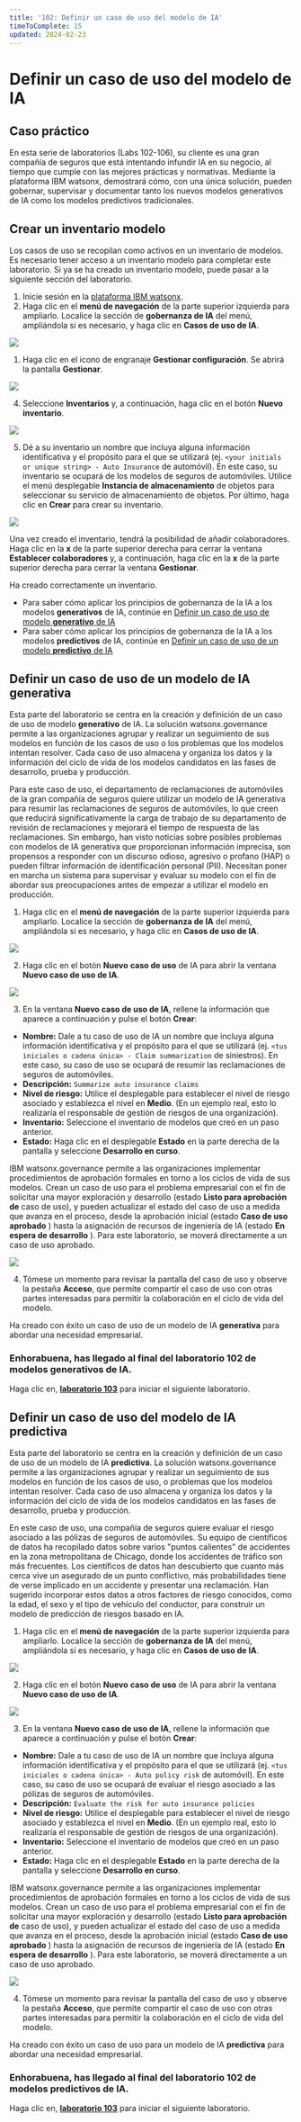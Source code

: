 ```yaml
---
title: '102: Definir un caso de uso del modelo de IA'
timeToComplete: 15
updated: 2024-02-23
---
```

<QuizAlert text="¡Aviso! ¡El material del cuestionario se marcará así!" />

# Definir un caso de uso del modelo de IA

## Caso práctico

En esta serie de laboratorios (Labs 102-106), su cliente es una gran compañía de seguros que está intentando infundir IA en su negocio, al tiempo que cumple con las mejores prácticas y normativas. Mediante la plataforma IBM watsonx, demostrará cómo, con una única solución, pueden gobernar, supervisar y documentar tanto los nuevos modelos generativos de IA como los modelos predictivos tradicionales.

## Crear un inventario modelo

Los casos de uso se recopilan como activos en un inventario de modelos. Es necesario tener acceso a un inventario modelo para completar este laboratorio. Si ya se ha creado un inventario modelo, puede pasar a la siguiente sección del laboratorio.

1.  Inicie sesión en la [plataforma IBM watsonx](https://dataplatform.cloud.ibm.com/wx/home?context=wx).
2.  Haga clic en el **menú de navegación** de la parte superior izquierda para ampliarlo. Localice la sección de **gobernanza de IA** del menú, ampliándola si es necesario, y haga clic en **Casos de uso de IA**.

![](./images/102/navigation-menu-use-case.png)

1.  Haga clic en el icono de engranaje **Gestionar configuración**. Se abrirá la pantalla **Gestionar**.

![](./images/102/manage-settings.png)

4.  Seleccione **Inventarios** y, a continuación, haga clic en el botón **Nuevo inventario**.

![](./images/102/new-inventory.png)

5.  Dé a su inventario un nombre que incluya alguna información identificativa y el propósito para el que se utilizará (ej. `<your initials or unique string> - Auto Insurance` de automóvil). En este caso, su inventario se ocupará de los modelos de seguros de automóviles. Utilice el menú desplegable **Instancia de almacenamiento** de objetos para seleccionar su servicio de almacenamiento de objetos. Por último, haga clic en **Crear** para crear su inventario.

![](./images/102/create-inventory.png)

Una vez creado el inventario, tendrá la posibilidad de añadir colaboradores. Haga clic en la **x** de la parte superior derecha para cerrar la ventana **Establecer colaboradores** y, a continuación, haga clic en la **x** de la parte superior derecha para cerrar la ventana **Gestionar**.

Ha creado correctamente un inventario.

*   Para saber cómo aplicar los principios de gobernanza de la IA a los modelos **generativos** de IA, continúe en [Definir un caso de uso de modelo **generativo** de IA](#define-a-generative-ai-model-use-case)
*   Para saber cómo aplicar los principios de gobernanza de la IA a los modelos **predictivos** de IA, continúe en [Definir un caso de uso de un modelo **predictivo** de IA](#define-a-predictive-ai-model-use-case)

## Definir un caso de uso de un modelo de IA **generativa**

<QuizAlert text="Hay una pregunta de prueba sobre casos de uso de IA." />

Esta parte del laboratorio se centra en la creación y definición de un caso de uso de modelo **generativo** de IA. La solución watsonx.governance permite a las organizaciones agrupar y realizar un seguimiento de sus modelos en función de los casos de uso o los problemas que los modelos intentan resolver. Cada caso de uso almacena y organiza los datos y la información del ciclo de vida de los modelos candidatos en las fases de desarrollo, prueba y producción.

Para este caso de uso, el departamento de reclamaciones de automóviles de la gran compañía de seguros quiere utilizar un modelo de IA generativa para resumir las reclamaciones de seguros de automóviles, lo que creen que reducirá significativamente la carga de trabajo de su departamento de revisión de reclamaciones y mejorará el tiempo de respuesta de las reclamaciones. Sin embargo, han visto noticias sobre posibles problemas con modelos de IA generativa que proporcionan información imprecisa, son propensos a responder con un discurso odioso, agresivo o profano (HAP) o pueden filtrar información de identificación personal (PII). Necesitan poner en marcha un sistema para supervisar y evaluar su modelo con el fin de abordar sus preocupaciones antes de empezar a utilizar el modelo en producción.

1.  Haga clic en el **menú de navegación** de la parte superior izquierda para ampliarlo. Localice la sección de **gobernanza de IA** del menú, ampliándola si es necesario, y haga clic en **Casos de uso de IA**.

![](./images/102/navigation-menu-use-case.png)

2.  Haga clic en el botón **Nuevo** **caso de uso** de IA para abrir la ventana **Nuevo caso de uso de IA**.

![](./images/102/new-use-case.png)

3.  En la ventana **Nuevo caso de uso de IA**, rellene la información que aparece a continuación y pulse el botón **Crear**:

*   **Nombre:** Dale a tu caso de uso de IA un nombre que incluya alguna información identificativa y el propósito para el que se utilizará (ej. `<tus iniciales o cadena única> - Claim summarization` de siniestros). En este caso, su caso de uso se ocupará de resumir las reclamaciones de seguros de automóviles.
*   **Descripción:** `Summarize auto insurance claims`
*   **Nivel de riesgo:** Utilice el desplegable para establecer el nivel de riesgo asociado y establezca el nivel en **Medio**. (En un ejemplo real, esto lo realizaría el responsable de gestión de riesgos de una organización).
*   **Inventario:** Seleccione el inventario de modelos que creó en un paso anterior.
*   **Estado:** Haga clic en el desplegable **Estado** en la parte derecha de la pantalla y seleccione **Desarrollo en curso**.

IBM watsonx.governance permite a las organizaciones implementar procedimientos de aprobación formales en torno a los ciclos de vida de sus modelos. Crean un caso de uso para el problema empresarial con el fin de solicitar una mayor exploración y desarrollo (estado **Listo para aprobación de** caso de uso), y pueden actualizar el estado del caso de uso a medida que avanza en el proceso, desde la aprobación inicial (estado **Caso de uso aprobado** ) hasta la asignación de recursos de ingeniería de IA (estado **En espera de desarrollo** ). Para este laboratorio, se moverá directamente a un caso de uso aprobado.

![](./images/102/create-generative-use-case.png)

4.  Tómese un momento para revisar la pantalla del caso de uso y observe la pestaña **Acceso**, que permite compartir el caso de uso con otras partes interesadas para permitir la colaboración en el ciclo de vida del modelo.

Ha creado con éxito un caso de uso de un modelo de IA **generativa** para abordar una necesidad empresarial.

### Enhorabuena, has llegado al final del laboratorio 102 de modelos **generativos** de IA.

Haga clic en, **[laboratorio 103](/watsonx/watsonxgov/103)** para iniciar el siguiente laboratorio.

## Definir un caso de uso del modelo de IA **predictiva**

<QuizAlert text="Hay una pregunta de prueba sobre casos de uso de IA." />

Esta parte del laboratorio se centra en la creación y definición de un caso de uso de un modelo de IA **predictiva**. La solución watsonx.governance permite a las organizaciones agrupar y realizar un seguimiento de sus modelos en función de los casos de uso, o problemas que los modelos intentan resolver. Cada caso de uso almacena y organiza los datos y la información del ciclo de vida de los modelos candidatos en las fases de desarrollo, prueba y producción.

En este caso de uso, una compañía de seguros quiere evaluar el riesgo asociado a las pólizas de seguros de automóviles. Su equipo de científicos de datos ha recopilado datos sobre varios "puntos calientes" de accidentes en la zona metropolitana de Chicago, donde los accidentes de tráfico son más frecuentes. Los científicos de datos han descubierto que cuanto más cerca vive un asegurado de un punto conflictivo, más probabilidades tiene de verse implicado en un accidente y presentar una reclamación. Han sugerido incorporar estos datos a otros factores de riesgo conocidos, como la edad, el sexo y el tipo de vehículo del conductor, para construir un modelo de predicción de riesgos basado en IA.

1.  Haga clic en el **menú de navegación** de la parte superior izquierda para ampliarlo. Localice la sección de **gobernanza de IA** del menú, ampliándola si es necesario, y haga clic en **Casos de uso de IA**.

![](./images/102/navigation-menu-use-case.png)

2.  Haga clic en el botón **Nuevo** **caso de uso** de IA para abrir la ventana **Nuevo caso de uso de IA**.

![](./images/102/new-use-case.png)

3.  En la ventana **Nuevo caso de uso de IA**, rellene la información que aparece a continuación y pulse el botón **Crear**:

*   **Nombre:** Dale a tu caso de uso de IA un nombre que incluya alguna información identificativa y el propósito para el que se utilizará (ej. `<tus iniciales o cadena única> - Auto policy risk` de automóvil). En este caso, su caso de uso se ocupará de evaluar el riesgo asociado a las pólizas de seguros de automóviles.
*   **Descripción:** `Evaluate the risk for auto insurance policies`
*   **Nivel de riesgo:** Utilice el desplegable para establecer el nivel de riesgo asociado y establezca el nivel en **Medio**. (En un ejemplo real, esto lo realizaría el responsable de gestión de riesgos de una organización).
*   **Inventario:** Seleccione el inventario de modelos que creó en un paso anterior.
*   **Estado:** Haga clic en el desplegable **Estado** en la parte derecha de la pantalla y seleccione **Desarrollo en curso**.

IBM watsonx.governance permite a las organizaciones implementar procedimientos de aprobación formales en torno a los ciclos de vida de sus modelos. Crean un caso de uso para el problema empresarial con el fin de solicitar una mayor exploración y desarrollo (estado **Listo para aprobación de** caso de uso), y pueden actualizar el estado del caso de uso a medida que avanza en el proceso, desde la aprobación inicial (estado **Caso de uso aprobado** ) hasta la asignación de recursos de ingeniería de IA (estado **En espera de desarrollo** ). Para este laboratorio, se moverá directamente a un caso de uso aprobado.

![](./images/102/create-predictive-use-case.png)

4.  Tómese un momento para revisar la pantalla del caso de uso y observe la pestaña **Acceso**, que permite compartir el caso de uso con otras partes interesadas para permitir la colaboración en el ciclo de vida del modelo.

Ha creado con éxito un caso de uso para un modelo de IA **predictiva** para abordar una necesidad empresarial.

### Enhorabuena, has llegado al final del laboratorio 102 de modelos **predictivos** de IA.

Haga clic en, **[laboratorio 103](/watsonx/watsonxgov/103)** para iniciar el siguiente laboratorio.
